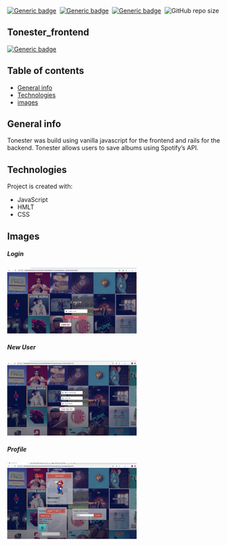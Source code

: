 [![Generic badge](https://img.shields.io/badge/Code-React-blue.svg)](https://shields.io/)&nbsp; [![Generic badge](https://img.shields.io/badge/Code-RubyOnRails-red.svg)](https://shields.io/)&nbsp; [![Generic badge](https://img.shields.io/badge/Code-JavaScript-yellow.svg)](https://shields.io/)&nbsp; ![GitHub repo size](https://img.shields.io/github/repo-size/MarioR9/tonester_frontend?color=g&label=Repo%20Size)

## Tonester_frontend

[![Generic badge](https://img.shields.io/badge/Demo-Youtube-red.svg)](https://www.youtube.com/watch?v=bQAIDucJ6Dk&feature=emb_logo)&nbsp;

## Table of contents
* [General info](#general-info)
* [Technologies](#technologies)
* [images](#images)

## General info

Tonester was build using vanilla javascript for the frontend and rails for the backend. Tonester allows users to save albums using Spotify’s API.
	
## Technologies

Project is created with:
* JavaScript
* HMLT
* CSS

## Images

##### Login 
<img src="ReadmeImages/login.png" width="300"> 

##### New User 
<img src="ReadmeImages/newUser.png" width="300"> 

##### Profile 
<img src="ReadmeImages/profile.png" width="300"> 



